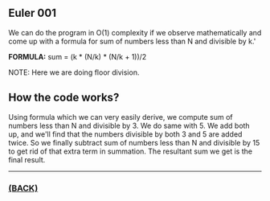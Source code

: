 ## Euler 001
We can do the program in O(1) complexity if we observe mathematically and come up with a formula for sum of numbers less than N and divisible by k.'

**FORMULA:** sum = (k * (N/k) * (N/k + 1))/2

NOTE: Here we are doing floor division.

## How the code works?
Using formula which we can very easily derive, we compute sum of numbers less than N and divisible by 3. We do same with 5. We add both up, and we'll find that the numbers divisible by both 3 and 5 are added twice. So we finally subtract sum of numbers less than N and divisible by 15 to get rid of that extra term in summation. The resultant sum we get is the final result.

---

### [(BACK)](https://github.com/theamankumarsingh/amfoss-tasks/tree/main/task-15)
